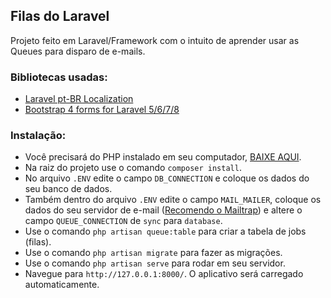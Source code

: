 ## Filas do Laravel

Projeto feito em Laravel/Framework com o intuito de aprender usar as Queues para disparo de e-mails.

### Bibliotecas usadas:
* [Laravel pt-BR Localization](https://github.com/lucascudo/laravel-pt-BR-localization)
* [Bootstrap 4 forms for Laravel 5/6/7/8](https://github.com/netojose/laravel-bootstrap-4-forms)

### Instalação: 

* Você precisará do PHP instalado em seu computador, [BAIXE AQUI](https://www.php.net/downloads). 
* Na raiz do projeto use o comando `composer install`. 
* No arquivo `.ENV` edite o campo `DB_CONNECTION` e coloque os dados do seu banco de dados.
* Também dentro do arquivo `.ENV` edite o campo `MAIL_MAILER`, coloque os dados do seu servidor de e-mail ([Recomendo o Mailtrap](https://mailtrap.io)) e altere o campo `QUEUE_CONNECTION` de `sync` para  `database`.
* Use o comando `php artisan queue:table` para criar a tabela de jobs (filas).
* Use o comando `php artisan migrate` para fazer as migrações.
* Use o comando `php artisan serve` para rodar em seu servidor.
* Navegue para `http://127.0.0.1:8000/`. O aplicativo será carregado automaticamente.

